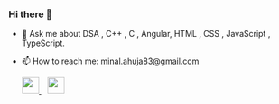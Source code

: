 ### Hi there 👋
<!-- 
**imminal35/imminal35** is a ✨ _special_ ✨ repository because its `README.md` (this file) appears on your GitHub profile.

Here are some ideas to get you started: -->
<!-- 
- 🔭 I’m currently working on ...
- 🌱 I’m currently learning ... -->
<!-- - 👯 I’m looking to collaborate on  -->
<!-- - 🤔 I’m looking for help with  -->
- 💬 Ask me about DSA , C++ , C , Angular, HTML , CSS , JavaScript , TypeScript.
- 📫 How to reach me: minal.ahuja83@gmail.com 

  <a href="https://www.linkedin.com/in/imminal35">
    <img width="30px" src="https://www.vectorlogo.zone/logos/linkedin/linkedin-icon.svg" />
  </a>&ensp;
  <a href="https://www.instagram.com/imminal35">
    <img width="30px" src="https://www.vectorlogo.zone/logos/instagram/instagram-icon.svg" />
  </a>
<!-- - 😄 Pronouns: 
- ⚡ Fun fact:  -->
